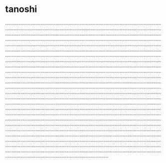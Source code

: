 # tanoshi
..............................................................................................................................................................................................................................................................................................................................................................................................................................................................................................................................................................................................................................................................................................................................................................................................................................................................................................................................................................................................................................................................................................................................................................................................................................................................................................................................................................................................................................................................................................................................................................................................................................................................................................................................................................................................................................................................................................................................................................................................................................................................................................................................................................................................................................................................................................................................................................................................................................................................................................................................................................................................................................................................................................................................................................................................................................................................................................................................................................................................................................................................................................................................................................................................................................................................................................................